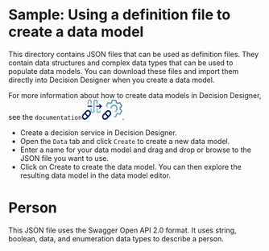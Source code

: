 # Sample: Using a definition file to create a data model

This directory contains JSON files that can be used as definition files. They contain data structures and complex data types that can be used to populate data models.
You can download these files and import them directly into Decision Designer when you create a data model.

For more information about how to create data models in Decision Designer, see the `documentation`[![CP4BA](/resources/cloudpak4ba.svg "IBM Cloud Pak for Business Automation")](https://www.ibm.com/docs/en/cloud-paks/cp-biz-automation/23.0.1?topic=data-creating-model)[![ADS](/resources/ads.svg "IBM Automation Decision Services")](https://www.ibm.com/docs/en/ads/23.0.1?topic=data-creating-model).

   * Create a decision service in Decision Designer.
   * Open the `Data` tab and click `Create` to create a new data model.
   * Enter a name for your data model and drag and drop or browse to the JSON file you want to use.
   * Click on Create to create the data model. You can then explore the resulting data model in the data model editor.
 
# Person
This JSON file uses the Swagger Open API 2.0 format. It uses string, boolean, data, and enumeration data types to describe a person.